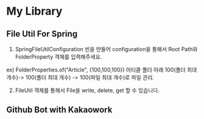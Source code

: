 # My Library

## File Util For Spring
1. SpringFileUtilConfiguration 빈을 만들어 configuration을 통해서
Root Path와 FolderProperty 객체를 입력해주세요.

ex) 
FolderProperties.of("Article", {100,100,100})
아티클 폴더 아래 100(폴더 최대 개수)-> 100(폴더 최대 개수) -> 100(파일 최대 개수)로 파일 관리.

2. FileUtil 객체를 통해서 File을 write, delete, get 할 수 있습니다.


## Github Bot with Kakaowork

